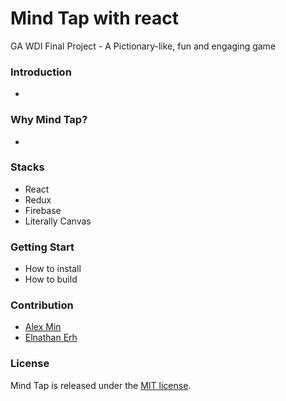 # Mind Tap with react
GA WDI Final Project - A Pictionary-like, fun and engaging game 


### Introduction
*

### Why Mind Tap?
*

### Stacks
* React
* Redux
* Firebase
* Literally Canvas

### Getting Start
* How to install
* How to build

### Contribution
* [Alex Min](https://github.com/AlexMin314)
* [Elnathan Erh](https://github.com/eLn86)

### License

Mind Tap is released under the [MIT license](https://opensource.org/licenses/MIT).

